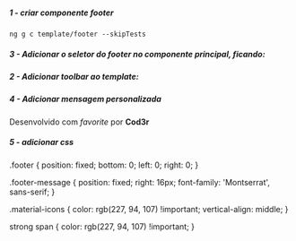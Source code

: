 ##### 1 - criar componente footer
    ng g c template/footer --skipTests


##### 3 - Adicionar o seletor do footer no componente principal, ficando:
<fenix-header></fenix-header>

<fenix-footer></fenix-footer>


##### 2 - Adicionar toolbar ao template:
<mat-toolbar class="footer">
</mat-toolbar>


##### 4 - Adicionar mensagem personalizada
<mat-toolbar class="footer">
    <span class="footer-message">
        Desenvolvido com
        <i class="material-icons">
            favorite
        </i>
        por <strong> Cod<span>3</span>r</strong>
    </span>
</mat-toolbar>

##### 5 - adicionar css
.footer {
    position: fixed;
    bottom: 0;
    left: 0;
    right: 0;
}

.footer-message {
    position: fixed;
    right: 16px;
    font-family: 'Montserrat', sans-serif;
}

.material-icons {
    color: rgb(227, 94, 107) !important;
    vertical-align: middle;
}

strong span {
    color: rgb(227, 94, 107) !important;
}
